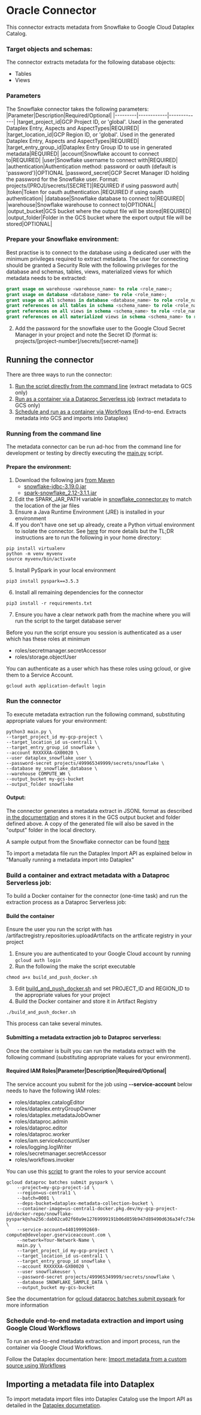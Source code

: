 # Oracle Connector

This connector extracts metadata from Snowflake to Google Cloud Dataplex Catalog.

### Target objects and schemas:

The connector extracts metadata for the following database objects:
* Tables
* Views

### Parameters
The Snowflake connector takes the following parameters:
|Parameter|Description|Required/Optional|
|---------|------------|-------------|
|target_project_id|GCP Project ID, or 'global'. Used in the generated Dataplex Entry, Aspects and AspectTypes|REQUIRED|
|target_location_id|GCP Region ID, or 'global'. Used in the generated Dataplex Entry, Aspects and AspectTypes|REQUIRED|
|target_entry_group_id|Dataplex Entry Group ID to use in generated metadata|REQUIRED|
|account|Snowflake account to connect to|REQUIRED|
|user|Snowflake username to connect with|REQUIRED|
|authentication|Authentication method: password or oauth (default is 'password')|OPTIONAL
|password_secret|GCP Secret Manager ID holding the password for the Snowflake user. Format: projects/[PROJ]/secrets/[SECRET]|REQUIRED if using password auth|
|token|Token for oauth authentication.|REQUIRED if using oauth authentication|
|database|Snowflake database to connect to|REQUIRED|
|warehouse|Snowflake warehouse to connect to|OPTIONAL|
|output_bucket|GCS bucket where the output file will be stored|REQUIRED|
|output_folder|Folder in the GCS bucket where the export output file will be stored|OPTIONAL|

### Prepare your Snowflake environment:

Best practise is to connect to the database using a dedicated user with the minimum privileges required to extract metadata. 
 The user for connecting should be granted a Security Role with the following privileges for the database and schemas, tables, views, materialized views for which metadata needs to be extracted:
```sql
grant usage on warehouse <warehouse_name> to role <role_name>;
grant usage on database <database_name> to role <role_name>;
grant usage on all schemas in database <database_name> to role <role_name>;
grant references on all tables in schema <schema_name> to role <role_name>;
grant references on all views in schema <schema_name> to role <role_name>;
grant references on all materialized views in schema <schema_name> to role <role_name>;
```

2. Add the password for the snowflake user to the Google Cloud Secret Manager in your project and note the Secret ID (format is: projects/[project-number]/secrets/[secret-name])

## Running the connector
There are three ways to run the connector:
1) [Run the script directly from the command line](###running-from-the-command-line) (extract metadata to GCS only)
2) [Run as a container via a Dataproc Serverless job](###build-a-container-and-extract-metadata-with-a-dataproc-serverless-job) (extract metadata to GCS only)
3) [Schedule and run as a container via Workflows](###schedule-end-to-end-metadata-extraction-and-import-using-google-cloud-workflows) (End-to-end. Extracts metadata into GCS and imports into Dataplex)

### Running from the command line

The metadata connector can be run ad-hoc from the command line for development or testing by directly executing the [main.py](main.py) script.

#### Prepare the environment:

1. Download the following jars [from Maven](https://repo1.maven.org/maven2/net/snowflake/)
    * [snowflake-jdbc-3.19.0.jar](https://repo1.maven.org/maven2/net/snowflake/snowflake-jdbc/3.19.0/)
    * [spark-snowflake_2.12-3.1.1.jar](https://repo1.maven.org/maven2/net/snowflake/spark-snowflake_2.12/3.1.1/)
2. Edit the SPARK_JAR_PATH variable in [snowflake_connector.py](src/connection_jar.py) to match the location of the jar files
3. Ensure a Java Runtime Environment (JRE) is installed in your environment
4. If you don't have one set up already, create a Python virtual environment to isolate the connector.
    See [here](https://www.freecodecamp.org/news/how-to-setup-virtual-environments-in-python/) for more details but the TL;DR instructions are to run the following in your home directory:
```
pip install virtualenv
python -m venv myvenv
source myvenv/bin/activate
```
5. Install PySpark in your local environment
```
pip3 install pyspark==3.5.3
```
6. Install all remaining dependencies for the connector 
```
pip3 install -r requirements.txt
```
7. Ensure you have a clear network path from the machine where you will run the script to the target database server

Before you run the script ensure you session is authenticated as a user which has these roles at minimum 
- roles/secretmanager.secretAccessor
- roles/storage.objectUser

You can authenticate as a user which has these roles using gcloud, or give them to a Service Account.

```
gcloud auth application-default login
```

### Run the connector
To execute metadata extraction run the following command, substituting appropriate values for your environment:

```shell 
python3 main.py \
--target_project_id my-gcp-project \
--target_location_id us-central1 \
--target_entry_group_id snowflake \
--account RXXXXXA-GX00020 \
--user dataplex_snowflake_user \
--password-secret projects/499965349999/secrets/snowflake \
--database my_snowflake_database \
--warehouse COMPUTE_WH \
--output_bucket my-gcs-bucket
--output_folder snowflake
```

#### Output:
The connector generates a metadata extract in JSONL format as described [in the documentation](https://cloud.google.com/dataplex/docs/import-metadata#metadata-import-file) and stores it in the GCS output bucket and folder defined above. 
A copy of the generated file will also be saved in the "output" folder in the local directory.

A sample output from the Snowflake connector can be found [here](sample/)

To import a metadata file run the Dataplex Import API as explained below in "Manually running a metadata import into Dataplex"

### Build a container and extract metadata with a Dataproc Serverless job:

To build a Docker container for the connector (one-time task) and run the extraction process as a Dataproc Serverless job:

#### Build the container

Ensure the user you run the script with has /artifactregistry.repositories.uploadArtifacts on the artficate registry in your project 

1. Ensure you are authenticated to your Google Cloud account by running ```gcloud auth login```
2. Run the following the make the script executable
```
chmod a+x build_and_push_docker.sh
``` 

3. Edit [build_and_push_docker.sh](/build_and_push_docker.sh) and set PROJECT_ID and REGION_ID to the appropriate values for your project
4. Build the Docker container and store it in Artifact Registry 
```
./build_and_push_docker.sh
```
This process can take several minutes.

#### Submitting a metadata extraction job to Dataproc serverless:
Once the container is built you can run the metadata extract with the following command (substituting appropriate values for your environment). 

#### Required IAM Roles|Parameter|Description|Required/Optional|
The service account you submit for the job using **--service-account** below needs to have the following IAM roles:

- roles/dataplex.catalogEditor
- roles/dataplex.entryGroupOwner
- roles/dataplex.metadataJobOwner
- roles/dataproc.admin
- roles/dataproc.editor
- roles/dataproc.worker
- roles/iam.serviceAccountUser
- roles/logging.logWriter
- roles/secretmanager.secretAccessor
- roles/workflows.invoker

You can use this [script](../common_scripts/grant_SA_dataproc_roles.sh) to grant the roles to your service account

```shell
gcloud dataproc batches submit pyspark \
    --project=my-gcp-project-id \
    --region=us-central1 \
    --batch=0001 \
    --deps-bucket=dataplex-metadata-collection-bucket \  
    --container-image=us-central1-docker.pkg.dev/my-gcp-project-id/docker-repo/snowflake-pyspark@sha256:dab02ca02f60a9e12769999191b06d859b947d89490d636a34fc734d4a0b6d08 \
    --service-account=440199992669-compute@developer.gserviceaccount.com \
    --network=Your-Network-Name \
    main.py \
    --target_project_id my-gcp-project \
    --target_location_id us-central1 \
    --target_entry_group_id snowflake \
    --account RXXXXXA-GX00020 \
    --user snowflakeuser \
    --password-secret projects/499965349999/secrets/snowflake \
    --database SNOWFLAKE_SAMPLE_DATA \
    --output_bucket my-gcs-bucket
```

See the documentatrion for [gcloud dataproc batches submit pyspark](https://cloud.google.com/sdk/gcloud/reference/dataproc/batches/submit/pyspark) for more information

### Schedule end-to-end metadata extraction and import using Google Cloud Workflows

To run an end-to-end metadata extraction and import process, run the container via Google Cloud Workflows. 

Follow the Dataplex documentation here: [Import metadata from a custom source using Workflows ](https://cloud.google.com/dataplex/docs/import-using-workflows-custom-source)


## Importing a metadata file into Dataplex

To import metadata import files into Dataplex Catalog use the Import API as detailed in the [Dataplex documetation](https://cloud.google.com/dataplex/docs/import-metadata#import-metadata).